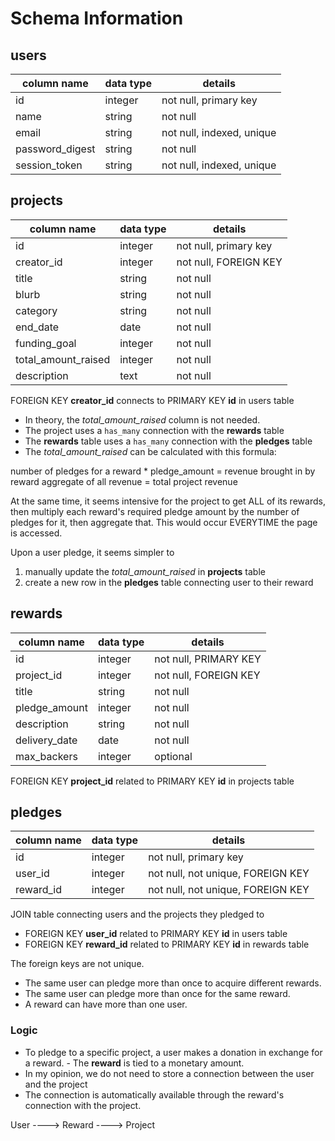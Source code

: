 # Schema Information

## users

| column name     | data type | details                   |
|-----------------|-----------|---------------------------|
| id              | integer   | not null, primary key     |
| name            | string    | not null                  |
| email           | string    | not null, indexed, unique |
| password_digest | string    | not null                  |
| session_token   | string    | not null, indexed, unique |

## projects

| column name         | data type | details               |
|---------------------|-----------|-----------------------|
| id                  | integer   | not null, primary key |
| creator_id          | integer   | not null, FOREIGN KEY |
| title               | string    | not null              |
| blurb               | string    | not null              |
| category            | string    | not null              |
| end_date            | date      | not null              |
| funding_goal        | integer   | not null              |
| total_amount_raised | integer   | not null              |
| description         | text      | not null              |

FOREIGN KEY **creator_id** connects to PRIMARY KEY **id** in users table

- In theory, the *total_amount_raised* column is not needed.
- The project uses a `has_many` connection with the **rewards** table
- The **rewards** table uses a `has_many` connection with the **pledges** table
- The *total_amount_raised* can be calculated with this formula:

number of pledges for a reward * pledge_amount = revenue brought in by reward
aggregate of all revenue = total project revenue

At the same time, it seems intensive for the project to get ALL
of its rewards, then multiply each reward's required pledge amount by
the number of pledges for it, then aggregate that. This would occur
EVERYTIME the page is accessed.

Upon a user pledge, it seems simpler to
1) manually update the *total_amount_raised* in **projects** table
2) create a new row in the **pledges** table connecting user to their reward

## rewards

| column name   | data type | details               |
|---------------|-----------|-----------------------|
| id            | integer   | not null, PRIMARY KEY |
| project_id    | integer   | not null, FOREIGN KEY |
| title         | string    | not null              |
| pledge_amount | integer   | not null              |
| description   | string    | not null              |
| delivery_date | date      | not null              |
| max_backers   | integer   | optional              |

FOREIGN KEY **project_id** related to PRIMARY KEY **id** in projects table

## pledges

| column name | data type | details                           |
|-------------|-----------|-----------------------------------|
| id          | integer   | not null, primary key             |
| user_id     | integer   | not null, not unique, FOREIGN KEY |
| reward_id   | integer   | not null, not unique, FOREIGN KEY |

JOIN table connecting users and the projects they pledged to

- FOREIGN KEY **user_id** related to PRIMARY KEY **id** in users table
- FOREIGN KEY **reward_id** related to PRIMARY KEY **id** in rewards table

The foreign keys are not unique.
- The same user can pledge more than once to acquire different rewards.
- The same user can pledge more than once for the same reward.
- A reward can have more than one user.

### Logic

- To pledge to a specific project, a user makes a donation in exchange for a reward. - The **reward** is tied to a monetary amount.
- In my opinion, we do not need to store a connection between the user and the project
- The connection is automatically available through the reward's connection with the project.

User ---->  Reward ----> Project
